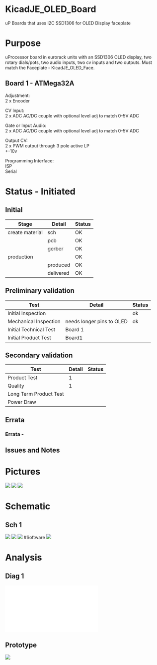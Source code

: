 # KicadJE_OLED_Board
uP Boards that uses I2C SSD1306 for OLED Display faceplate

# Purpose
uProcessor board in eurorack units with an SSD1306 OLED display, two rotary dials/pots, two audio inputs, two cv inputs and two outputs. Must match the Faceplate - KicadJE_OLED_Face.
## Board 1 - ATMega32A
Adjustment:  
2 x Encoder  

CV Input:  
2 x ADC AC/DC couple with optional level adj to match 0-5V ADC

Gate or Input Audio:  
2 x ADC AC/DC couple with optional level adj to match 0-5V ADC

Output CV:  
2 x PWM output through 3 pole active LP  
+-10v

Programming Interface:  
ISP  
Serial  

# Status - Initiated
## Initial 
| Stage  | Detail | Status |
| ------------- | ------------- | ------------- |
| create material  | sch | OK
| | pcb | OK
| | gerber | OK
| production |  |  OK
|  | produced  | OK
|  | delivered | OK
## Preliminary validation
| Test  | Detail | Status |
| ------------- | ------------- | ------------- |
| Initial Inspection | | ok |
| Mechanical Inspection | needs longer pins to OLED | ok |
| Initial Technical Test | Board 1 |  |
| Initial Product Test | Board1 |  |

## Secondary validation
| Test  | Detail | Status |
| ------------- | ------------- |------------- |
| Product Test | 1 | |
| Quality | 1 | |
| Long Term Product Test |  |  |
| Power Draw |  | 

## Errata
### Errata - 

## Issues and Notes
### 

# Pictures
![](KicadJE_Face_Back.png)
![](KicadJE_OLED_Board_Bottom.png)
![](KicadJE_OLED_Board_Top2.png)
# Schematic
## Sch 1
![](KicadJE_OLED_ATMega32_sch1.png)
![](KicadJE_OLED_DAC_sch1.png)
![](KicadJE_OLED_sch1.png)
#Software
![](MightyCore_ATMega32.jpg)

# Analysis
## Diag 1
![](.pdf)

## Prototype
![](.jpg)
